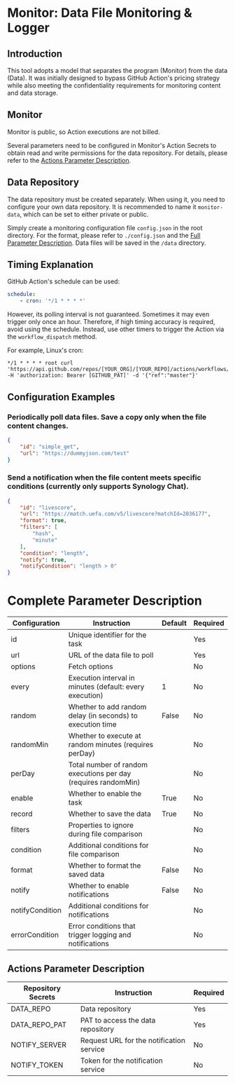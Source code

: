 # Monitor: Data File Monitoring & Logger

## Introduction
This tool adopts a model that separates the program (Monitor) from the data (Data). It was initially designed to bypass GitHub Action's pricing strategy while also meeting the confidentiality requirements for monitoring content and data storage.

## Monitor
Monitor is public, so Action executions are not billed.

Several parameters need to be configured in Monitor's Action Secrets to obtain read and write permissions for the data repository. For details, please refer to the [Actions Parameter Description](#actions-parameter-description).

## Data Repository
The data repository must be created separately. When using it, you need to configure your own data repository. It is recommended to name it `monitor-data`, which can be set to either private or public.

Simply create a monitoring configuration file `config.json` in the root directory. For the format, please refer to `./config.json` and the [Full Parameter Description](#full-parameter-description).
Data files will be saved in the `/data` directory.

## Timing Explanation
GitHub Action's schedule can be used:
```yaml
schedule:
    - cron: '*/1 * * * *'
```

However, its polling interval is not guaranteed. Sometimes it may even trigger only once an hour. Therefore, if high timing accuracy is required, avoid using the schedule. Instead, use other timers to trigger the Action via the `workflow_dispatch` method.

For example, Linux's cron:
```shell
*/1 * * * * root curl 'https://api.github.com/repos/[YOUR_ORG]/[YOUR_REPO]/actions/workflows/detect.yml/dispatches' -H 'authorization: Bearer [GITHUB_PAT]' -d '{"ref":"master"}'
```

## Configuration Examples

### Periodically poll data files. Save a copy only when the file content changes.
```json
{
	"id": "simple_get",
	"url": "https://dummyjson.com/test"
}
```

### Send a notification when the file content meets specific conditions (currently only supports Synology Chat).
```json
{
	"id": "livescore",
	"url": "https://match.uefa.com/v5/livescore?matchId=2036177",
	"format": true,
	"filters": [
		"hash",
		"minute"
	],
	"condition": "length",
	"notify": true,
	"notifyCondition": "length > 0"
}
```

# Complete Parameter Description
| Configuration   | Instruction                                                    | Default | Required |
|-----------------|----------------------------------------------------------------|---------|----------|
| id              | Unique identifier for the task                                 |         | Yes      |
| url             | URL of the data file to poll                                   |         | Yes      |
| options         | Fetch options                                                  |         | No       |
| every           | Execution interval in minutes (default: every execution)       | 1       | No       |
| random          | Whether to add random delay (in seconds) to execution time     | False   | No       |
| randomMin       | Whether to execute at random minutes (requires perDay)         |         | No       |
| perDay          | Total number of random executions per day (requires randomMin) |         | No       |
| enable          | Whether to enable the task                                     | True    | No       |
| record          | Whether to save the data                                       | True    | No       |
| filters         | Properties to ignore during file comparison                    |         | No       |
| condition       | Additional conditions for file comparison                      |         | No       |
| format          | Whether to format the saved data                               | False   | No       |
| notify          | Whether to enable notifications                                | False   | No       |
| notifyCondition | Additional conditions for notifications                        |         | No       |
| errorCondition  | Error conditions that trigger logging and notifications        |         | No       |

## Actions Parameter Description
| Repository Secrets | Instruction                              | Required |
|--------------------|------------------------------------------|----------|
| DATA_REPO          | Data repository                          | Yes      |
| DATA_REPO_PAT      | PAT to access the data repository        | Yes      |
| NOTIFY_SERVER      | Request URL for the notification service | No       |
| NOTIFY_TOKEN       | Token for the notification service       | No       |

